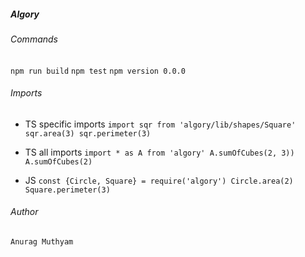 ##### Algory

###### Commands
`npm run build`
`npm test`
`npm version 0.0.0`

###### Imports
- TS specific imports
`import sqr from 'algory/lib/shapes/Square'
sqr.area(3)
sqr.perimeter(3)`

- TS all imports 
`import * as A from 'algory'
A.sumOfCubes(2, 3))
A.sumOfCubes(2)`

- JS
`const {Circle, Square} = require('algory')
Circle.area(2)
Square.perimeter(3)`
 

###### Author
`Anurag Muthyam`